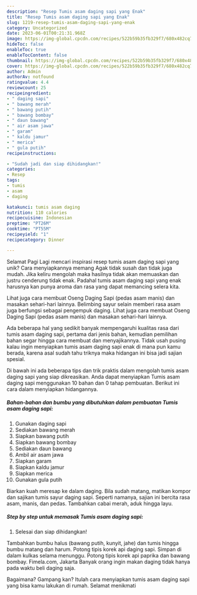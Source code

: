```yaml
---
description: "Resep Tumis asam daging sapi yang Enak"
title: "Resep Tumis asam daging sapi yang Enak"
slug: 1219-resep-tumis-asam-daging-sapi-yang-enak
category: Uncategorized
date: 2023-06-01T00:21:31.968Z
image: https://img-global.cpcdn.com/recipes/522b59b35fb329f7/680x482cq70/tumis-asam-daging-sapi-foto-resep-utama.jpg
hideToc: false
enableToc: true
enableTocContent: false
thumbnail: https://img-global.cpcdn.com/recipes/522b59b35fb329f7/680x482cq70/tumis-asam-daging-sapi-foto-resep-utama.jpg
cover: https://img-global.cpcdn.com/recipes/522b59b35fb329f7/680x482cq70/tumis-asam-daging-sapi-foto-resep-utama.jpg
author: Admin
authorAv: notfound
ratingvalue: 4.4
reviewcount: 25
recipeingredient:
- " daging sapi"
- " bawang merah"
- " bawang putih"
- " bawang bombay"
- " daun bawang"
- " air asam jawa"
- " garam"
- " kaldu jamur"
- " merica"
- " gula putih"
recipeinstructions:

- "Sudah jadi dan siap dihidangkan!"
categories:
- Resep
tags:
- tumis
- asam
- daging

katakunci: tumis asam daging 
nutrition: 110 calories
recipecuisine: Indonesian
preptime: "PT26M"
cooktime: "PT55M"
recipeyield: "1"
recipecategory: Dinner

---
```



Selamat Pagi Lagi mencari inspirasi resep tumis asam daging sapi yang unik? Cara menyiapkannya memang Agak tidak susah dan tidak juga mudah. Jika keliru mengolah maka hasilnya tidak akan memuaskan dan justru cenderung tidak enak. Padahal tumis asam daging sapi yang enak harusnya kan punya aroma dan rasa yang dapat memancing selera kita.


Lihat juga cara membuat Oseng Daging Sapi (pedas asam manis) dan masakan sehari-hari lainnya. Belimbing sayur selain memberi rasa asam juga berfungsi sebagai pengempuk daging. Lihat juga cara membuat Oseng Daging Sapi (pedas asam manis) dan masakan sehari-hari lainnya.

Ada beberapa hal yang sedikit banyak mempengaruhi kualitas rasa dari tumis asam daging sapi, pertama dari jenis bahan, kemudian pemilihan bahan segar hingga cara membuat dan menyajikannya. Tidak usah pusing kalau ingin menyiapkan tumis asam daging sapi enak di mana pun kamu berada, karena asal sudah tahu triknya maka hidangan ini bisa jadi sajian spesial.


Di bawah ini ada beberapa tips dan trik praktis dalam mengolah tumis asam daging sapi yang siap dikreasikan. Anda dapat menyiapkan Tumis asam daging sapi menggunakan 10 bahan dan 0 tahap pembuatan. Berikut ini cara dalam menyiapkan hidangannya.

<!--inarticleads1-->

##### Bahan-bahan dan bumbu yang dibutuhkan dalam pembuatan Tumis asam daging sapi:

1. Gunakan  daging sapi
1. Sediakan  bawang merah
1. Siapkan  bawang putih
1. Siapkan  bawang bombay
1. Sediakan  daun bawang
1. Ambil  air asam jawa
1. Siapkan  garam
1. Siapkan  kaldu jamur
1. Siapkan  merica
1. Gunakan  gula putih


Biarkan kuah meresap ke dalam daging. Bila sudah matang, matikan kompor dan sajikan tumis sayur daging sapi. Seperti namanya, sajian ini bercita rasa asam, manis, dan pedas. Tambahkan cabai merah, aduk hingga layu. 

<!--inarticleads2-->

##### Step by step untuk memasak Tumis asam daging sapi:


1. Selesai dan siap dihidangkan!

Tambahkan bumbu halus (bawang putih, kunyit, jahe) dan tumis hingga bumbu matang dan harum. Potong tipis korek api daging sapi. Simpan di dalam kulkas selama menunggu. Potong tipis korek api paprika dan bawang bombay. Fimela.com, Jakarta Banyak orang ingin makan daging tidak hanya pada waktu beli daging saja. 

Bagaimana? Gampang kan? Itulah cara menyiapkan tumis asam daging sapi yang bisa kamu lakukan di rumah. Selamat menikmati
